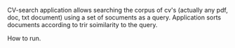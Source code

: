CV-search application allows searching the corpus of cv's (actually any pdf, doc, txt document) using a set of socuments as a query. 
Application sorts documents according to trir soimilarity to the query.

How to run.

